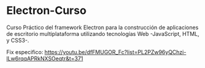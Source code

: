 # Electron-Curso
Curso Práctico del framework Electron para la construcción de aplicaciones de escritorio multiplataforma utilizando tecnologías Web -JavaScript, HTML, y CSS3-.

Fix especifico: https://youtu.be/dfFMUGOR_Fc?list=PL2PZw96yQChzi-lLw6rqqAPRkNXSOeqtr&t=371

